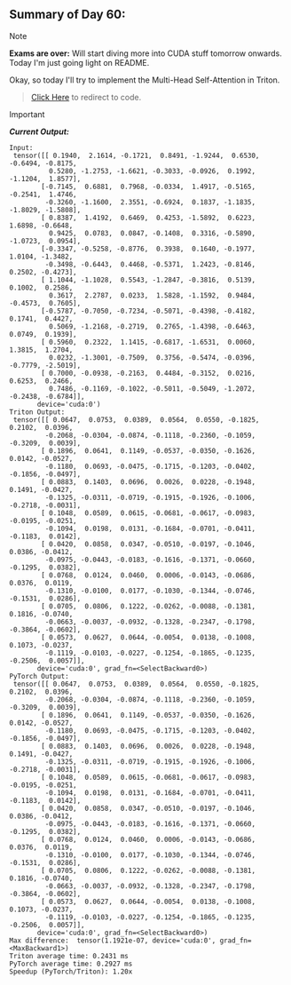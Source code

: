 ## Summary of Day 60:

> [!Note]
>**Exams are over:** Will start diving more into CUDA stuff tomorrow onwards. Today I'm just going light on README.

Okay, so today I'll try to implement the Multi-Head Self-Attention in Triton.

> [Click Here](./MHA.py) to redirect to code.

> [!important]
> ***Current Output:***
> ``` pwsh
> Input: 
>  tensor([[ 0.1940,  2.1614, -0.1721,  0.8491, -1.9244,  0.6530, -0.6494, -0.8175,
>           0.5280, -1.2753, -1.6621, -0.3033, -0.0926,  0.1992, -1.1204,  1.8577],
>         [-0.7145,  0.6881,  0.7968, -0.0334,  1.4917, -0.5165, -0.2541,  1.4746,
>          -0.3260, -1.1600,  2.3551, -0.6924,  0.1837, -1.1835, -1.8029, -1.5808],
>         [ 0.8387,  1.4192,  0.6469,  0.4253, -1.5892,  0.6223,  1.6898, -0.6648,
>           0.9425,  0.0783,  0.0847, -0.1408,  0.3316, -0.5890, -1.0723,  0.0954],
>         [-0.3347, -0.5258, -0.8776,  0.3938,  0.1640, -0.1977,  1.0104, -1.3482,
>          -0.3498, -0.6443,  0.4468, -0.5371,  1.2423, -0.8146,  0.2502, -0.4273],
>         [ 1.1044, -1.1028,  0.5543, -1.2847, -0.3816,  0.5139,  0.1002,  0.2586,
>           0.3617,  2.2787,  0.0233,  1.5828, -1.1592,  0.9484, -0.4573,  0.7605],
>         [-0.5787, -0.7050, -0.7234, -0.5071, -0.4398, -0.4182,  0.1741,  0.4427,
>           0.5069, -1.2168, -0.2719,  0.2765, -1.4398, -0.6463,  0.0749,  0.1939],
>         [ 0.5960,  0.2322,  1.1415, -0.6817, -1.6531,  0.0060,  1.3815,  1.2704,
>           0.0232, -1.3001, -0.7509,  0.3756, -0.5474, -0.0396, -0.7779, -2.5019],
>         [ 0.7000, -0.0938, -0.2163,  0.4484, -0.3152,  0.0216,  0.6253,  0.2466,
>           0.7486, -0.1169, -0.1022, -0.5011, -0.5049, -1.2072, -0.2438, -0.6784]],
>        device='cuda:0')
> Triton Output:
>  tensor([[ 0.0647,  0.0753,  0.0389,  0.0564,  0.0550, -0.1825,  0.2102,  0.0396,
>          -0.2068, -0.0304, -0.0874, -0.1118, -0.2360, -0.1059, -0.3209,  0.0039],
>         [ 0.1896,  0.0641,  0.1149, -0.0537, -0.0350, -0.1626,  0.0142, -0.0527,
>          -0.1180,  0.0693, -0.0475, -0.1715, -0.1203, -0.0402, -0.1856, -0.0497],
>         [ 0.0883,  0.1403,  0.0696,  0.0026,  0.0228, -0.1948,  0.1491, -0.0427,
>          -0.1325, -0.0311, -0.0719, -0.1915, -0.1926, -0.1006, -0.2718, -0.0031],
>         [ 0.1048,  0.0589,  0.0615, -0.0681, -0.0617, -0.0983, -0.0195, -0.0251,
>          -0.1094,  0.0198,  0.0131, -0.1684, -0.0701, -0.0411, -0.1183,  0.0142],
>         [ 0.0420,  0.0858,  0.0347, -0.0510, -0.0197, -0.1046,  0.0386, -0.0412,
>          -0.0975, -0.0443, -0.0183, -0.1616, -0.1371, -0.0660, -0.1295,  0.0382],
>         [ 0.0768,  0.0124,  0.0460,  0.0006, -0.0143, -0.0686,  0.0376,  0.0119,
>          -0.1310, -0.0100,  0.0177, -0.1030, -0.1344, -0.0746, -0.1531,  0.0286],
>         [ 0.0705,  0.0806,  0.1222, -0.0262, -0.0088, -0.1381,  0.1816, -0.0740,
>          -0.0663, -0.0037, -0.0932, -0.1328, -0.2347, -0.1798, -0.3864, -0.0602],
>         [ 0.0573,  0.0627,  0.0644, -0.0054,  0.0138, -0.1008,  0.1073, -0.0237,
>          -0.1119, -0.0103, -0.0227, -0.1254, -0.1865, -0.1235, -0.2506,  0.0057]],
>        device='cuda:0', grad_fn=<SelectBackward0>)
> PyTorch Output:
>  tensor([[ 0.0647,  0.0753,  0.0389,  0.0564,  0.0550, -0.1825,  0.2102,  0.0396,
>          -0.2068, -0.0304, -0.0874, -0.1118, -0.2360, -0.1059, -0.3209,  0.0039],
>         [ 0.1896,  0.0641,  0.1149, -0.0537, -0.0350, -0.1626,  0.0142, -0.0527,
>          -0.1180,  0.0693, -0.0475, -0.1715, -0.1203, -0.0402, -0.1856, -0.0497],
>         [ 0.0883,  0.1403,  0.0696,  0.0026,  0.0228, -0.1948,  0.1491, -0.0427,
>          -0.1325, -0.0311, -0.0719, -0.1915, -0.1926, -0.1006, -0.2718, -0.0031],
>         [ 0.1048,  0.0589,  0.0615, -0.0681, -0.0617, -0.0983, -0.0195, -0.0251,
>          -0.1094,  0.0198,  0.0131, -0.1684, -0.0701, -0.0411, -0.1183,  0.0142],
>         [ 0.0420,  0.0858,  0.0347, -0.0510, -0.0197, -0.1046,  0.0386, -0.0412,
>          -0.0975, -0.0443, -0.0183, -0.1616, -0.1371, -0.0660, -0.1295,  0.0382],
>         [ 0.0768,  0.0124,  0.0460,  0.0006, -0.0143, -0.0686,  0.0376,  0.0119,
>          -0.1310, -0.0100,  0.0177, -0.1030, -0.1344, -0.0746, -0.1531,  0.0286],
>         [ 0.0705,  0.0806,  0.1222, -0.0262, -0.0088, -0.1381,  0.1816, -0.0740,
>          -0.0663, -0.0037, -0.0932, -0.1328, -0.2347, -0.1798, -0.3864, -0.0602],
>         [ 0.0573,  0.0627,  0.0644, -0.0054,  0.0138, -0.1008,  0.1073, -0.0237,
>          -0.1119, -0.0103, -0.0227, -0.1254, -0.1865, -0.1235, -0.2506,  0.0057]],
>        device='cuda:0', grad_fn=<SelectBackward0>)
> Max difference:  tensor(1.1921e-07, device='cuda:0', grad_fn=<MaxBackward1>)
> Triton average time: 0.2431 ms
> PyTorch average time: 0.2927 ms
> Speedup (PyTorch/Triton): 1.20x
> ```